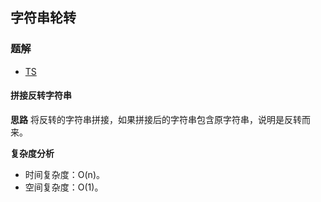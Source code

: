 ## 字符串轮转
### 题解
+ [TS](../../ts/lcci/0109.ts)

#### 拼接反转字符串
**思路**
将反转的字符串拼接，如果拼接后的字符串包含原字符串，说明是反转而来。  

**复杂度分析**
+ 时间复杂度：O(n)。
+ 空间复杂度：O(1)。